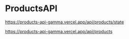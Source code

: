 # ProductsAPI

https://products-api-gamma.vercel.app/api/products/state

https://products-api-gamma.vercel.app/api/products
